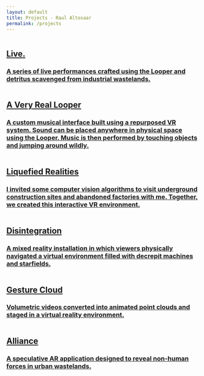 ```yaml
---
layout: default
title: Projects - Raul Altosaar
permalink: /projects
---
```


<html>

<div class="project">

<a href="/live">

<img class="lazy scale" data-src="../assets/img/projects/live/altosaar-featured-image-2.jpg">

<h2 class="arrow">Live.</h2>

<h3>A series of live performances crafted using the Looper and detritus scavenged from industrial wastelands.</h3>

</a>

</div>

<div class="project">

<a href="/a-very-real-looper">

<img class="lazy scale" data-src="../assets/img/projects/a-very-real-looper/looper-jump.jpg">

<h2 class="arrow">A Very Real Looper</h2>

<h3>A custom musical interface built using a repurposed VR system. Sound can be placed anywhere in physical space using the Looper. Music is then performed by touching objects and jumping around wildly.</h3>

</a>

</div>


<div class="project">

<a href="/liquefied-realities">

<img class="lazy scale" data-src="../assets/img/projects/liquefied-realities/1stroom.jpg">

<h2 class="arrow">Liquefied Realities</h2>

<h3>I invited some computer vision algorithms to visit underground construction sites and abandoned factories with me. Together, we created this interactive VR environment. </h3>

</a>

</div>



<div class="project">

<a href="/disintegration">

<img class="lazy scale" data-src="../assets/img/projects/computationally-disintegrative-therapy/standing.jpg">

<h2 class="arrow">Disintegration</h2>

<h3>A mixed reality installation in which viewers physically navigated a virtual environment filled with decrepit machines and starfields.</h3>

</a>

</div>



<div class="project">

<a href="/gesture-cloud">

<img class="lazy scale" data-src="../assets/img/projects/gesture-cloud/pigeons_2.jpg">

<h2 class="arrow">Gesture Cloud</h2>

<h3>Volumetric videos converted into animated point clouds and staged in a virtual reality environment.</h3>

</a>

</div>



<div class="project">

<a href="/alliance">

<img class="lazy scale" data-src="../assets/img/projects/alliance/alliance_flag.jpg">

<h2 class="arrow">Alliance</h2>

<h3>A speculative AR application designed to reveal non-human forces in urban wastelands.</h3>

</a>

</div>

</html>